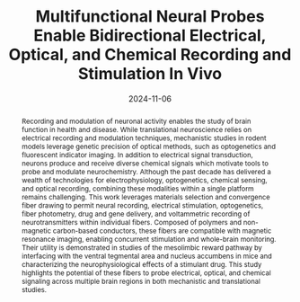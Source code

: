 ---
title: "Multifunctional Neural Probes Enable Bidirectional Electrical, Optical, and Chemical Recording and Stimulation In Vivo"
date: 2024-11-06
publishDate: 2024-11-06
authors: ["Nicolette Driscoll", "Marc-Joseph Antonini", "Taylor M. Cannon", "Pema Maretich", "Greatness Olaitan", "Valerie Doan Phi Van", "Keisuke Nagao", "Atharva Sahasrabudhe", "Emmanuel Vargas Paniagua", "Ethan J. Frey", "Ye Ji Kim", "Sydney Hunt", "Melissa Hummel", "Sanju Mupparaju", "Alan Jasanoff", "B. Jill Venton", "Polina Anikeeva"]
featured: false
publication_types: ["2"]
publication: "*Advanced Materials*"
doi: "https://doi.org/10.1002/adma.202408154"
url_pdf: "https://advanced.onlinelibrary.wiley.com/doi/epdf/10.1002/adma.202408154"

abstract: "Recording and modulation of neuronal activity enables the study of brain function in health and disease. While translational neuroscience relies on electrical recording and modulation techniques, mechanistic studies in rodent models leverage genetic precision of optical methods, such as optogenetics and fluorescent indicator imaging. In addition to electrical signal transduction, neurons produce and receive diverse chemical signals which motivate tools to probe and modulate neurochemistry. Although the past decade has delivered a wealth of technologies for electrophysiology, optogenetics, chemical sensing, and optical recording, combining these modalities within a single platform remains challenging. This work leverages materials selection and convergence fiber drawing to permit neural recording, electrical stimulation, optogenetics, fiber photometry, drug and gene delivery, and voltammetric recording of neurotransmitters within individual fibers. Composed of polymers and non-magnetic carbon-based conductors, these fibers are compatible with magnetic resonance imaging, enabling concurrent stimulation and whole-brain monitoring. Their utility is demonstrated in studies of the mesolimbic reward pathway by interfacing with the ventral tegmental area and nucleus accumbens in mice and characterizing the neurophysiological effects of a stimulant drug. This study highlights the potential of these fibers to probe electrical, optical, and chemical signaling across multiple brain regions in both mechanistic and translational studies."


---